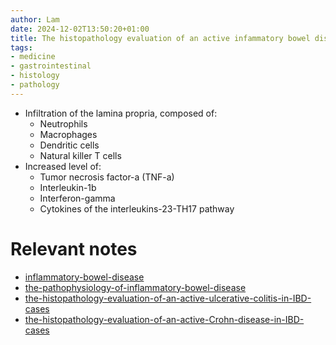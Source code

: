 ```yaml
---
author: Lam
date: 2024-12-02T13:50:20+01:00
title: The histopathology evaluation of an active infammatory bowel disease
tags:
- medicine
- gastrointestinal
- histology
- pathology
---
```


- Infiltration of the lamina propria, composed of:
  - Neutrophils
  - Macrophages
  - Dendritic cells
  - Natural killer T cells
- Increased level of:
  - Tumor necrosis factor-a (TNF-a)
  - Interleukin-1b
  - Interferon-gamma
  - Cytokines of the interleukins-23-TH17 pathway

# Relevant notes

- [inflammatory-bowel-disease](Resources/inflammatory-bowel-disease.md) 
- [the-pathophysiology-of-inflammatory-bowel-disease](Resources/the-pathophysiology-of-inflammatory-bowel-disease.md) 
- [the-histopathology-evaluation-of-an-active-ulcerative-colitis-in-IBD-cases](Resources/the-histopathology-evaluation-of-an-active-ulcerative-colitis-in-IBD-cases.md) 
- [the-histopathology-evaluation-of-an-active-Crohn-disease-in-IBD-cases](Resources/the-histopathology-evaluation-of-an-active-Crohn-disease-in-IBD-cases.md) 
